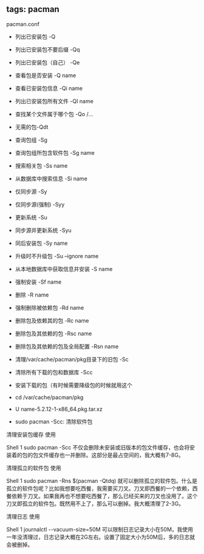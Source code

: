 ## tags: pacman

pacman.conf

- 列出已安装包 -Q
- 列出已安装包不要后缀 -Qq
- 列出已安装包（自己） -Qe
- 查看包是否安装 -Q name
- 查看已安装包信息 -Qi name
- 列出已安装包所有文件 -QI name
- 查找某个文件属于哪个包 -Qo /…
- 无需的包-Qdt

- 查询包组 -Sg
- 查询包组所包含软件包 -Sg name
- 搜索相关包 -Ss name
- 从数据库中搜索信息 -Si name

- 仅同步源 -Sy
- 仅同步源(强制) -Syy
- 更新系统 -Su
- 同步源并更新系统 -Syu
- 同后安装包 -Sy name
- 升级时不升级包 -Su –ignore name
- 从本地数据库中获取信息并安装 -S name
- 强制安装 -Sf name

- 删除 -R name
- 强制删除被依赖包 -Rd name
- 删除包及依赖其的包 -Rc name
- 删除包及其依赖的包 -Rsc name
- 删除包及其依赖的包及全局配置 -Rsn name
- 清理/var/cache/pacman/pkg目录下的旧包 -Sc

- 清除所有下载的包和数据库 -Scc

- 安装下载的包（有时候需要降级包的时候就用这个
- cd /var/cache/pacman/pkg
- U name-5.2.12-1-x86_64.pkg.tar.xz 

- sudo pacman -Scc: 清除软件包


清理安装包缓存
使用

Shell
1
sudo pacman -Scc
不仅会删除未安装或旧版本的包文件缓存，也会将安装着的包的包文件缓存也一并删除。这部分是最占空间的，我大概有7-8G。

清理孤立的软件包
使用

Shell
1
sudo pacman -Rns $(pacman -Qtdq)
就可以删除孤立的软件包。什么是孤立的软件包呢？比如我想要吃西餐，我需要买刀叉。刀叉即西餐的一个依赖，西餐依赖于刀叉。如果我再也不想要吃西餐了，那么已经买来的刀叉也没用了。这个刀叉即孤立的软件包。既然用不上了，那么可以删掉。我大概清理了2-3G。

清理日志
使用

Shell
1
journalctl --vacuum-size=50M
可以限制日志记录大小在50M，我使用一年没清理过，日志记录大概在2G左右。设置了固定大小为50M后，多的日志就会被删掉。
